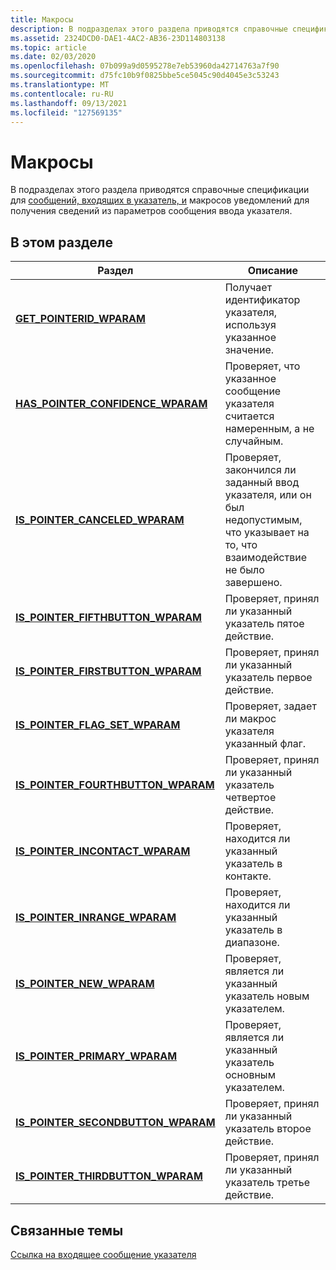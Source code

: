 ```yaml
---
title: Макросы
description: В подразделах этого раздела приводятся справочные спецификации для сообщений, входящих в указатель, и макросов уведомлений для получения сведений из параметров сообщения ввода указателя.
ms.assetid: 2324DCD0-DAE1-4AC2-AB36-23D114803138
ms.topic: article
ms.date: 02/03/2020
ms.openlocfilehash: 07b099a9d0595278e7eb53960da42714763a7f90
ms.sourcegitcommit: d75fc10b9f0825bbe5ce5045c90d4045e3c53243
ms.translationtype: MT
ms.contentlocale: ru-RU
ms.lasthandoff: 09/13/2021
ms.locfileid: "127569135"
---
```

# <a name="macros"></a>Макросы

В подразделах этого раздела приводятся справочные спецификации для [сообщений, входящих в указатель, и](messages-and-notifications-portal.md) макросов уведомлений для получения сведений из параметров сообщения ввода указателя.

## <a name="in-this-section"></a>В этом разделе



| Раздел                                                                                  | Описание                                                                                                                         |
|----------------------------------------------------------------------------------------|-------------------------------------------------------------------------------------------------------------------------------------|
| [**GET_POINTERID_WPARAM**](/previous-versions/windows/desktop/api)<br/>                      | Получает идентификатор указателя, используя указанное значение. <br/>                                                                     |
| [**HAS_POINTER_CONFIDENCE_WPARAM**](/previous-versions/windows/desktop/api)<br/>   | Проверяет, что указанное сообщение указателя считается намеренным, а не случайным.<br/>                           |
| [**IS_POINTER_CANCELED_WPARAM**](/previous-versions/windows/desktop/api)<br/>         | Проверяет, закончился ли заданный ввод указателя, или он был недопустимым, что указывает на то, что взаимодействие не было завершено.<br/> |
| [**IS_POINTER_FIFTHBUTTON_WPARAM**](/previous-versions/windows/desktop/api)<br/>   | Проверяет, принял ли указанный указатель пятое действие. <br/>                                                                 |
| [**IS_POINTER_FIRSTBUTTON_WPARAM**](/previous-versions/windows/desktop/api)<br/>   | Проверяет, принял ли указанный указатель первое действие.<br/>                                                                  |
| [**IS_POINTER_FLAG_SET_WPARAM**](/previous-versions/windows/desktop/api)<br/>        | Проверяет, задает ли макрос указателя указанный флаг. <br/>                                                                 |
| [**IS_POINTER_FOURTHBUTTON_WPARAM**](/previous-versions/windows/desktop/api)<br/> | Проверяет, принял ли указанный указатель четвертое действие. <br/>                                                                |
| [**IS_POINTER_INCONTACT_WPARAM**](/previous-versions/windows/desktop/api)<br/>       | Проверяет, находится ли указанный указатель в контакте. <br/>                                                                     |
| [**IS_POINTER_INRANGE_WPARAM**](/previous-versions/windows/desktop/api)<br/>           | Проверяет, находится ли указанный указатель в диапазоне. <br/>                                                                       |
| [**IS_POINTER_NEW_WPARAM**](/previous-versions/windows/desktop/api)<br/>                   | Проверяет, является ли указанный указатель новым указателем. <br/>                                                                  |
| [**IS_POINTER_PRIMARY_WPARAM**](/previous-versions/windows/desktop/api)<br/>           | Проверяет, является ли указанный указатель основным указателем. <br/>                                                            |
| [**IS_POINTER_SECONDBUTTON_WPARAM**](/previous-versions/windows/desktop/api)<br/> | Проверяет, принял ли указанный указатель второе действие. <br/>                                                                |
| [**IS_POINTER_THIRDBUTTON_WPARAM**](/previous-versions/windows/desktop/api)<br/>   | Проверяет, принял ли указанный указатель третье действие. <br/>                                                                 |



 

## <a name="related-topics"></a>Связанные темы

<dl> <dt>

[Ссылка на входящее сообщение указателя](wmpointer-reference.md)
</dt> </dl>

 

 





